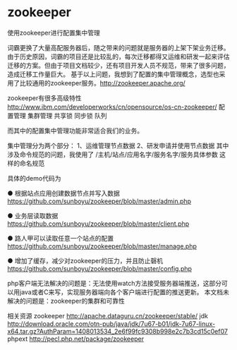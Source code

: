zookeeper
=========

使用zookeeper进行配置集中管理

词霸更换了大量高配服务器后，随之带来的问题就是服务器的上架下架业务迁移。由于历史原因，词霸的项目还是比较乱的，每次迁移都得又运维和研发一起来评估迁移的方案。但由于项目文档较少，还有项目开发人员不规范，带来了很多问题，造成迁移工作量巨大。
基于以上问题，我想到了配置的集中管理概念，选型也采用了比较通用的zookeeper服务。http://zookeeper.apache.org/

zookeeper有很多高级特性  http://www.ibm.com/developerworks/cn/opensource/os-cn-zookeeper/
    配置管理
    集群管理
    共享锁
    同步锁
    队列

而其中的配置集中管理功能非常适合我们的业务。

集中管理分为两个部分：
    1、运维管理节点数据
    2、研发申请并使用节点数据
其中涉及命令规范的问题，我使用了  /主机/站点/应用名字/服务名字/服务具体参数  这样的命名规范

具体的demo代码为

● 根据站点应用创建数据节点并写入数据
https://github.com/sunboyu/zookeeper/blob/master/admin.php

● 业务层读取数据
https://github.com/sunboyu/zookeeper/blob/master/client.php

● 路人甲可以读取任意一个站点的配置
https://github.com/sunboyu/zookeeper/blob/master/manage.php

● 增加了缓存，减少对zookeeper的压力，并且防止磬机
https://github.com/sunboyu/zookeeper/blob/master/config.php


php客户端无法解决的问题是：无法使用watch方法接受服务器端推送，这部分可以用java或者C来写，实现服务器端向各个客户端进行配置的推送更新。
本文档未解决的问题是：zookeeper的集群和可靠性


相关资源
zookeeper http://apache.dataguru.cn/zookeeper/stable/
jdk  http://download.oracle.com/otn-pub/java/jdk/7u67-b01/jdk-7u67-linux-x64.tar.gz?AuthParam=1408013534_2e6f99fc9308b998e2c7b3cd15c0ef07
phpext http://pecl.php.net/package/zookeeper




